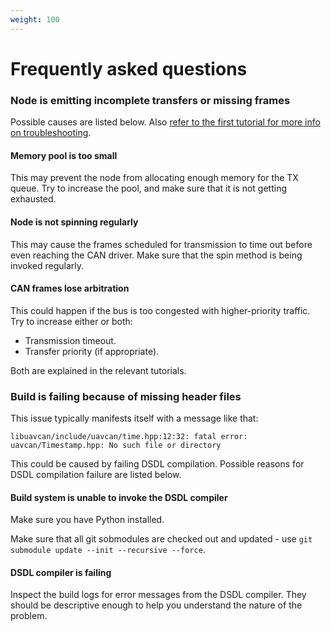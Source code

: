 ```yaml
---
weight: 100
---
```


# Frequently asked questions

### Node is emitting incomplete transfers or missing frames

Possible causes are listed below.
Also
[refer to the first tutorial for more info on troubleshooting](/Implementations/Libuavcan/Tutorials/1._Library_build_configuration/#debugging-and-troubleshooting).

#### Memory pool is too small

This may prevent the node from allocating enough memory for the TX queue.
Try to increase the pool, and make sure that it is not getting exhausted.

#### Node is not spinning regularly

This may cause the frames scheduled for transmission to time out before even reaching the CAN driver.
Make sure that the spin method is being invoked regularly.

#### CAN frames lose arbitration

This could happen if the bus is too congested with higher-priority traffic.
Try to increase either or both:

- Transmission timeout.
- Transfer priority (if appropriate).

Both are explained in the relevant tutorials.

### Build is failing because of missing header files

This issue typically manifests itself with a message like that:

```
libuavcan/include/uavcan/time.hpp:12:32: fatal error: uavcan/Timestamp.hpp: No such file or directory
```

This could be caused by failing DSDL compilation.
Possible reasons for DSDL compilation failure are listed below.

#### Build system is unable to invoke the DSDL compiler

Make sure you have Python installed.

Make sure that all git sobmodules are checked out and updated - use `git submodule update --init --recursive --force`.

#### DSDL compiler is failing

Inspect the build logs for error messages from the DSDL compiler.
They should be descriptive enough to help you understand the nature of the problem.



